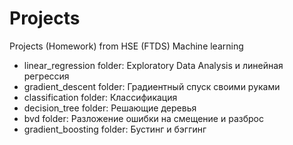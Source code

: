 # Projects

 Projects (Homework) from HSE (FTDS) Machine learning

 - linear_regression folder: Exploratory Data Analysis и линейная регрессия 
 - gradient_descent folder: Градиентный спуск своими руками
 - classification folder: Классификация
 - decision_tree folder: Решающие деревья
 - bvd folder: Разложение ошибки на смещение и разброс
 - gradient_boosting folder: Бустинг и бэггинг
